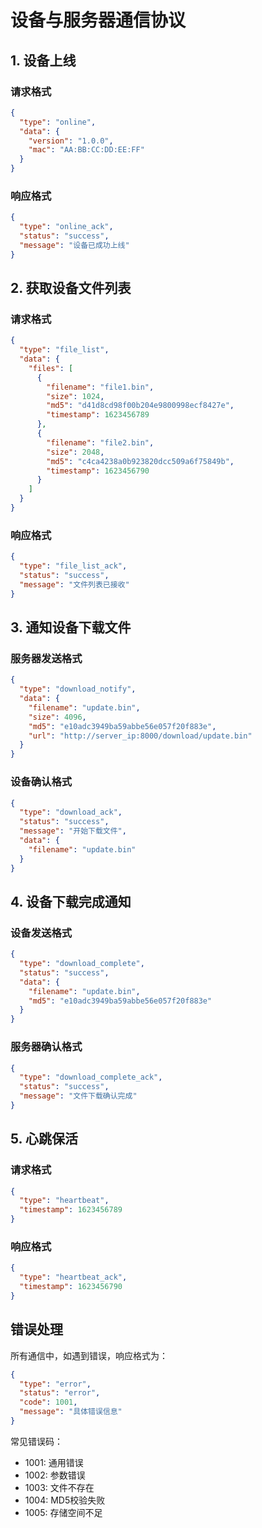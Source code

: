 # 设备与服务器通信协议

## 1. 设备上线
### 请求格式
```json
{
  "type": "online",
  "data": {
    "version": "1.0.0",
    "mac": "AA:BB:CC:DD:EE:FF"
  }
}
```

### 响应格式
```json
{
  "type": "online_ack",
  "status": "success",
  "message": "设备已成功上线"
}
```

## 2. 获取设备文件列表
### 请求格式
```json
{
  "type": "file_list",
  "data": {
    "files": [
      {
        "filename": "file1.bin",
        "size": 1024,
        "md5": "d41d8cd98f00b204e9800998ecf8427e",
        "timestamp": 1623456789
      },
      {
        "filename": "file2.bin",
        "size": 2048,
        "md5": "c4ca4238a0b923820dcc509a6f75849b",
        "timestamp": 1623456790
      }
    ]
  }
}
```

### 响应格式
```json
{
  "type": "file_list_ack",
  "status": "success",
  "message": "文件列表已接收"
}
```

## 3. 通知设备下载文件
### 服务器发送格式
```json
{
  "type": "download_notify",
  "data": {
    "filename": "update.bin",
    "size": 4096,
    "md5": "e10adc3949ba59abbe56e057f20f883e",
    "url": "http://server_ip:8000/download/update.bin"
  }
}
```

### 设备确认格式
```json
{
  "type": "download_ack",
  "status": "success",
  "message": "开始下载文件",
  "data": {
    "filename": "update.bin"
  }
}
```

## 4. 设备下载完成通知
### 设备发送格式
```json
{
  "type": "download_complete",
  "status": "success",
  "data": {
    "filename": "update.bin",
    "md5": "e10adc3949ba59abbe56e057f20f883e"
  }
}
```

### 服务器确认格式
```json
{
  "type": "download_complete_ack",
  "status": "success",
  "message": "文件下载确认完成"
}
```

## 5. 心跳保活
### 请求格式
```json
{
  "type": "heartbeat",
  "timestamp": 1623456789
}
```

### 响应格式
```json
{
  "type": "heartbeat_ack",
  "timestamp": 1623456790
}
```

## 错误处理
所有通信中，如遇到错误，响应格式为：
```json
{
  "type": "error",
  "status": "error",
  "code": 1001,
  "message": "具体错误信息"
}
```

常见错误码：
- 1001: 通用错误
- 1002: 参数错误
- 1003: 文件不存在
- 1004: MD5校验失败
- 1005: 存储空间不足 